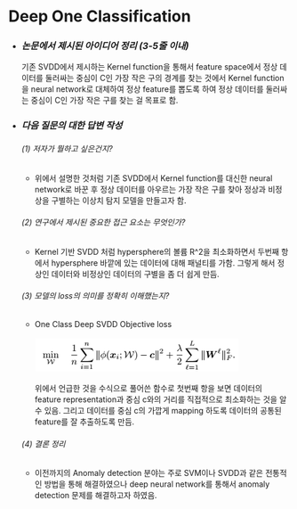Deep One Classification
=======================

* ### *논문에서 제시된 아이디어 정리 (3-5줄 이내)*    
  기존 SVDD에서 제시하는 Kernel function을 통해서 feature space에서 정상 데이터를 둘러싸는 중심이 C인 가장 작은 구의 경계를 찾는 것에서
  Kernel function을 neural network로 대체하여 정상 feature를 뽑도록 하여 정상 데이터를 둘러싸는 중심이 C인 가장 작은 구를 찾는 걸
  목표로 함.

* ### *다음 질문의 대한 답변 작성*   
  ###### (1) 저자가 뭘하고 싶은건지?
  * 위에서 설명한 것처럼 기존 SVDD에서 Kernel function를 대신한 neural network로 바꾼 후 정상 데이터를 아우르는 가장 작은 구를
  찾아 정상과 비정상을 구별하는 이상치 탐지 모델을 만들고자 함.
  
  ###### (2) 연구에서 제시된 중요한 접근 요소는 무엇인가?
  * Kernel 기반 SVDD 처럼 hypersphere의 볼륨 R^2을 최소화하면서 두번째 항에서 hypersphere 바깥에 있는 데이터에 대해 패널티를 가함.
    그렇게 해서 정상인 데이터와 비정상인 데이터의 구별을 좀 더 쉽게 만듬.
  
  ###### (3) 모델의 loss의 의미를 정확히 이해했는지?
  * One Class Deep SVDD Objective loss
  <br></br>
  ![img.png](asset/img_5_1.png)
  <br></br>
  위에서 언급한 것을 수식으로 풀어쓴 함수로 첫번째 항을 보면 데이터의 feature representation과 중심 c와의 거리를 직접적으로 최소화하는 것을
  알 수 있음. 그리고 데이터를 중심 c의 가깝게 mapping 하도록 데이터의 공통된 feature를 잘 추출하도록 만듬.

   ###### (4) 결론 정리
   * 이전까지의 Anomaly detection 분야는 주로 SVM이나 SVDD과 같은 전통적인 방법을 통해 해결하였으나 deep neural network를 통해서
     anomaly detection 문제를 해결하고자 하였음.

 